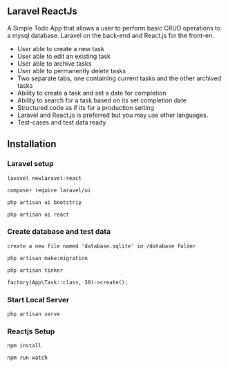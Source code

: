 ## Laravel ReactJs

A Simple Todo App that allows a user to perform basic CRUD operations to a mysql database. Laravel on the back-end and React.js for the front-en.

-   User able to create a new task
-   User able to edit an existing task
-   User able to archive tasks
-   User able to permanently delete tasks
-   Two separate tabs, one containing current tasks and the other archived tasks
-   Ability to create a task and set a date for completion
-   Ability to search for a task based on its set completion date
-   Structured code as if its for a production setting
-   Laravel and React.js is preferred but you may use other languages.
-   Test-cases and test data ready

## Installation

### Laravel setup

`lavavel newlaravel-react`

`composer require laravel/ui`

`php artisan ui bootstrip`

`php artisan ui react`

### Create database and test data

`create a new file named 'database.sqlite' in /database folder`

`php artisan make:migration`

`php artisan tinker`

`factory(App\Task::class, 30)->create();`

### Start Local Server

`php artisan serve`

### Reactjs Setup

`npm install`

`npm run watch`
